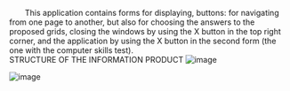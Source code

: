 &emsp;&emsp;This application contains forms for displaying, buttons: for navigating from one page to another, but also for choosing the answers to the proposed grids, closing the windows by using the X button in the top right corner, and the application by using the X button in the second form (the one with the computer skills test). <br>
STRUCTURE OF THE INFORMATION PRODUCT
![image](https://github.com/user-attachments/assets/28e90138-54a2-4f0e-8d90-2dd4c5c909a1)

![image](https://github.com/user-attachments/assets/ad46153e-44c1-4705-8518-05c513c0ac00)
